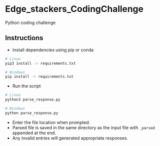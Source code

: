 # Edge_stackers_CodingChallenge
Python coding challenge

## Instructions
- Install dependencies using pip or conda
```bash
# Linux
pip3 install -r requirements.txt

# Windows
pip install -r requirements.txt
```
- Run the script
```bash
# Linux
python3 parse_response.py

# Windows
python parse_response.py
```
- Enter the file location when prompted.
- Parsed file is saved in the same directory as the input file with `_parsed` appended at the end.
- Any invalid entries will generated appropriate responses.
